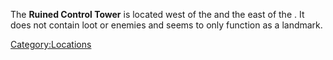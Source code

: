 The **Ruined Control Tower** is located west of the [](Old_Control_Tower.md) and the east of the [](Tower_of_Abuse.md). It does not contain loot or enemies
and seems to only function as a landmark.

[Category:Locations](Category:Locations "wikilink")
